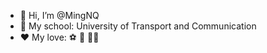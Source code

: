 - 👋 Hi, I’m @MingNQ
- 🏫 My school: University of Transport and Communication
- ❤ My love: ⚽ 🏀 🧑‍💻

<!---
MingNQ/MingNQ is a ✨ special ✨ repository because its `README.md` (this file) appears on your GitHub profile.
You can click the Preview link to take a look at your changes.
--->
